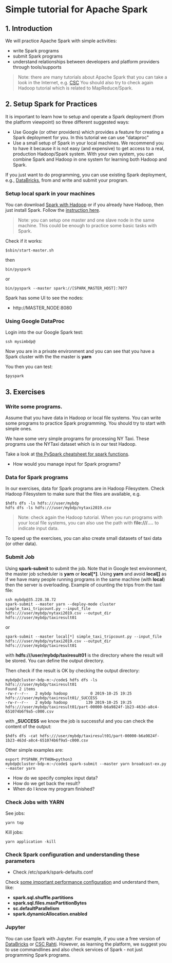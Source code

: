 # Simple tutorial for Apache Spark

## 1. Introduction

We will practice Apache Spark with simple activities:
* write Spark programs
* submit Spark programs
* understand relationships between developers and platform providers through tools/supports

>Note: there are many tutorials about Apache Spark that you can take a look in the Internet, e.g. [CSC](https://research.csc.fi/big-data-computing)
>You should also try to check again Hadoop tutorial which is related to MapReduce/Spark.

## 2. Setup Spark for Practices

It is important to learn how to setup and operate a Spark deployment (from the platform viewpoint) so three different suggested ways:

* Use Google (or other providers) which provides a feature for creating a Spark deployment for you. In this tutorial we can use "dataproc"
* Use a small setup of Spark in your local machines. We recommend you to have it because it is not easy (and expensive) to get access to a real, production Hadoop/Spark system. With your own system, you can combine Spark and Hadoop in one system for learning both Hadoop and Spark.

If you just want to do programming, you can use existing Spark deployment, e.g., [DataBricks](https://databricks.com/try-databricks), from and write and submit your program.

### Setup local spark in your machines

You can download [Spark with Hadoop](https://spark.apache.org/downloads.html) or if you already have Hadoop, then just install Spark. Follow the [instruction here](https://spark.apache.org/downloads.html).
>Note: you can setup one master and one slave node in the same machine. This could be enough to practice some basic tasks with Spark.

Check if it works:
```
$sbin/start-master.sh
```
then
```
bin/pyspark
```
or
```
bin/pyspark --master spark://[SPARK_MASTER_HOST]:7077
```

Spark has some UI to see the nodes:
* http://MASTER_NODE:8080

### Using Google DataProc

Login into the our Google Spark test:
```
ssh mysimbdp@
```
Now you are in a private environment and you can see that you have a Spark cluster with the the master is **yarn**

You  then you can test:
```
$pyspark
```

## 3. Exercises
### Write some programs.

Assume that you have data in Hadoop or local file systems. You can write some programs to practice Spark programming. You should try to start with simple ones.

We have some very simple programs for processing NY Taxi. These programs use the NYTaxi dataset which is in our test Hadoop.

Take a look at [the PySpark cheatsheet for spark functions](https://s3.amazonaws.com/assets.datacamp.com/blog_assets/PySpark_SQL_Cheat_Sheet_Python.pdf).

* How would you manage input for Spark programs?
### Data for Spark programs
In our exercises, data for Spark programs are in Hadoop Filesystem. Check Hadoop Filesystem to make sure that the files are available, e.g.
```
$hdfs dfs -ls hdfs:///user/mybdp
hdfs dfs -ls hdfs:///user/mybdp/nytaxi2019.csv
```
>Note: check again the Hadoop tutorial. When you run programs with your local file systems, you can also use the path with **file:///....** to indicate input data.

To speed up the exercises, you can also create small datasets of taxi data (or other data).

### Submit Job

Using **spark-submit** to submit the job. Note that in Google test environment, the master job scheduler is **yarn** or **local[*]**. Using **yarn** and avoid **local[]** as if we have many people running programs in the same machine (with **local**) then the server is overloading. Example of counting the trips from the taxi file:
```
ssh mybdp@35.228.38.72
spark-submit --master yarn --deploy-mode cluster simple_taxi_tripcount.py --input_file hdfs:///user/mybdp/nytaxi2019.csv --output_dir hdfs:///user/mybdp/taxiresult01
```
or
```
spark-submit --master local[*] simple_taxi_tripcount.py --input_file hdfs:///user/mybdp/nytaxi2019.csv --output_dir hdfs:///user/mybdp/taxiresult01
```

with **hdfs:///user/mybdp/taxiresult01** is the directory where the result will be stored. You can define the output directory.

Then check if the result is OK by checking the output directory:
```
mybdp@cluster-bdp-m:~/code$ hdfs dfs -ls hdfs:///user/mybdp/taxiresult01
Found 2 items
-rw-r--r--   2 mybdp hadoop          0 2019-10-25 19:25 hdfs:///user/mybdp/taxiresult01/_SUCCESS
-rw-r--r--   2 mybdp hadoop        139 2019-10-25 19:25 hdfs:///user/mybdp/taxiresult01/part-00000-b6a9824f-1b23-463d-a8c4-651074b6f9a5-c000.csv
```
with **_SUCCESS** we know the job is successful and you can check the content of the output:
```
$hdfs dfs -cat hdfs:///user/mybdp/taxiresult01/part-00000-b6a9824f-1b23-463d-a8c4-651074b6f9a5-c000.csv
```
Other simple examples are:
```
export PYSPARK_PYTHON=python3
mybdp@cluster-bdp-m:~/code$ spark-submit --master yarn broadcast-ex.py --master yarn
```

* How do we specify complex input data?
* How do we get back the result?
* When do I know my program finished?

### Check Jobs with YARN
See jobs:
```
yarn top
```

Kill jobs:
```
yarn application -kill
```
### Check Spark configuration and understanding these parameters

* Check /etc/spark/spark-defaults.conf

Check [some important performance configuration](https://spark.apache.org/docs/latest/sql-performance-tuning.html) and understand them, like:
* **spark.sql.shuffle.partitions**
* **spark.sql.files.maxPartitionBytes**
* **sc.defaultParallelism**
* **spark.dynamicAllocation.enabled**
### Jupyter

You can use Spark with Jupyter. For example, if you use a free version of [DataBricks](https://databricks.com/try-databricks) or [CSC Rahti](https://research.csc.fi/big-data-computing). However, as learning the platform, we suggest you to use commandlines and also check services of Spark - not just programming Spark programs.
